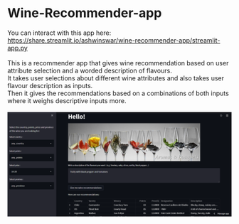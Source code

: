 # Wine-Recommender-app
You can interact with this app here: <br>
https://share.streamlit.io/ashwinswar/wine-recommender-app/streamlit-app.py <br>
<br>
This is a recommender app that gives wine recommendation based on user attribute selection and a worded description of flavours. <br>
It takes user selections about different wine attributes and also takes user flavour description as inputs. <br>
Then it gives the recommendations based on a combinations of both inputs where it weighs descriptive inputs more. <br>
<br>
![](images/wine-app-demo.png)

